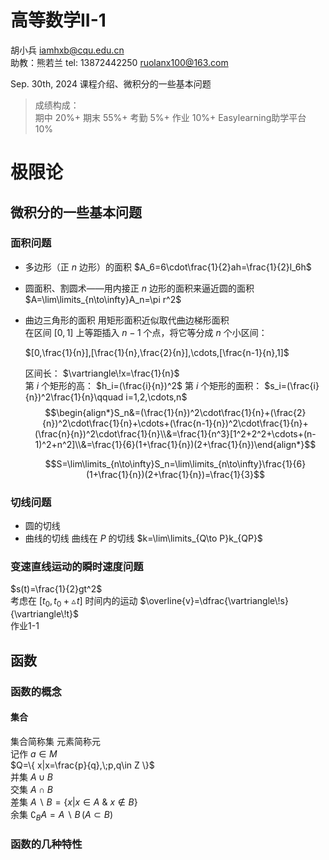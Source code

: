 # 高等数学II-1 

胡小兵 <iamhxb@cqu.edu.cn>  
助教：熊若兰 tel: 13872442250 <ruolanx100@163.com>  

Sep. 30th, 2024 课程介绍、微积分的一些基本问题  

> 成绩构成：  
> 期中 $20\% +$ 期末 $55\% +$ 考勤 $5\% +$ 作业 $10\% +$ Easylearning助学平台 $10\%$  

# 极限论     
## 微积分的一些基本问题
### 面积问题
- 多边形（正 $n$ 边形）的面积 $A_6=6\cdot\frac{1}{2}ah=\frac{1}{2}l_6h$
- 圆面积、割圆术——用内接正 $n$ 边形的面积来逼近圆的面积  
  $A=\lim\limits_{n\to\infty}A_n=\pi r^2$
- 曲边三角形的面积  用矩形面积近似取代曲边梯形面积  
  在区间 $[0,1]$ 上等距插入 $n-1$ 个点，将它等分成 $n$ 个小区间：  

  $[0,\frac{1}{n}],[\frac{1}{n},\frac{2}{n}],\cdots,[\frac{n-1}{n},1]$  

  区间长： $\vartriangle\!x=\frac{1}{n}$  
  第 $i$ 个矩形的高： $h_i=(\frac{i}{n})^2$
  第 $i$ 个矩形的面积： $s_i=(\frac{i}{n})^2\frac{1}{n}\qquad i=1,2,\cdots,n$  
  $$\begin{align*}S_n&=(\frac{1}{n})^2\cdot\frac{1}{n}+(\frac{2}{n})^2\cdot\frac{1}{n}+\cdots+(\frac{n-1}{n})^2\cdot\frac{1}{n}+(\frac{n}{n})^2\cdot\frac{1}{n}\\&=\frac{1}{n^3}[1^2+2^2+\cdots+(n-1)^2+n^2]\\&=\frac{1}{6}(1+\frac{1}{n})(2+\frac{1}{n})\end{align*}$$  
  
  $$S=\lim\limits_{n\to\infty}S_n=\lim\limits_{n\to\infty}\frac{1}{6}(1+\frac{1}{n})(2+\frac{1}{n})=\frac{1}{3}$$

### 切线问题  
- 圆的切线  
- 曲线的切线 曲线在 $P$ 的切线 $k=\lim\limits_{Q\to P}k_{QP}$
### 变速直线运动的瞬时速度问题  
$s(t)=\frac{1}{2}gt^2$  
考虑在 $[t_0,t_0+\vartriangle \! t]$ 时间内的运动
$\overline{v}=\dfrac{\vartriangle\!s}{\vartriangle\!t}$  
作业1-1
## 函数
### 函数的概念  
#### 集合
集合简称集 元素简称元  
记作 $a\in M$  
$Q=\{ x|x=\frac{p}{q},\;p,q\in Z \}$  
并集 $A\cup B$  
交集 $A\cap B$  
差集 $A\backslash B=\{ x|x\in A \ \&\ x\notin B \}$  
余集 $\complement_BA=A\backslash B\,(A\subset B)$
### 函数的几种特性